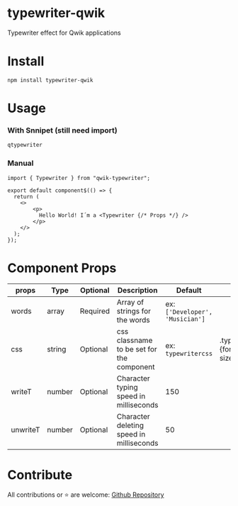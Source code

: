 # typewriter-qwik

Typewriter effect for Qwik applications


# Install

`npm install typewriter-qwik`

# Usage

### With Snnipet (still need import)
 ```js
 qtypewriter
 ```

### Manual

```JS
import { Typewriter } from "qwik-typewriter";

export default component$(() => {
  return (
    <>
        <p>
          Hello World! I´m a <Typewriter {/* Props */} />
        </p>
    </>
  );
});
```

# Component Props

| props    | Type   | Optional | Description                               | Default                         | Usage                            |
| -------- | ------ | -------- | ----------------------------------------- | ------------------------------- | -------------------------------- |
| words    | array  | Required | Array of strings for the words            | ex: `['Developer', 'Musician']` |                                  |
| css      | string | Optional | css classname to be set for the component | ex: `typewritercss`             | .typewritercss {font-size:2rem;} |
| writeT   | number | Optional | Character typing speed in milliseconds    | 150                             |                                  |
| unwriteT | number | Optional | Character deleting speed in milliseconds  | 50                              |                                  |

# Contribute

All contributions or ⭐ are welcome:  [Github Repository](https://github.com/Meerkap/qwik-typewriter) 
